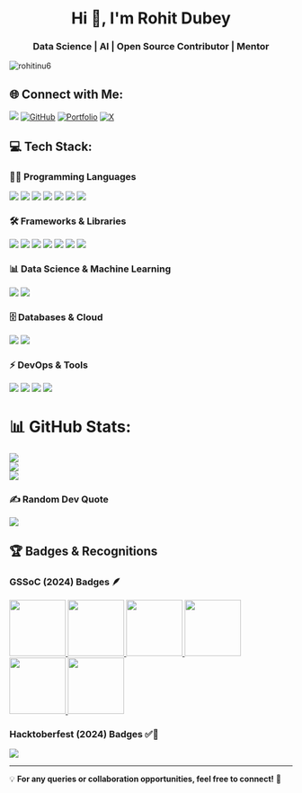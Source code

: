 <h1 align="center">Hi 👋, I'm Rohit Dubey</h1>
<h3 align="center">Data Science | AI | Open Source Contributor | Mentor</h3>

<p >
 <img src="https://komarev.com/ghpvc/?username=rohitinu6&label=Profile%20views&color=0e75b6&style=flat&base=3346" alt="rohitinu6" />
</p>

## 🌐 Connect with Me:
<p> 
  <a href="https://linkedin.com/in/rohit-dubey-d"><img src="https://img.shields.io/badge/LinkedIn-%230077B5.svg?logo=linkedin&logoColor=white" ></a> 
  <a href="https://github.com/rohitinu6"><img src="https://img.shields.io/badge/GitHub-%23121011.svg?logo=github&logoColor=white" alt="GitHub"></a> 
  <a href="https://tinyurl.com/dubeyrohit"><img src="https://img.shields.io/badge/Portfolio-%23000000.svg?logo=vercel&logoColor=white" alt="Portfolio"></a> 
  <a href="https://x.com/rohitdubey003"><img src="https://img.shields.io/badge/X-%23000000.svg?logo=X&logoColor=white" alt="X"></a> 
</p>

## 💻 Tech Stack:

### **👨‍💻 Programming Languages**
<p >
  <img src="https://img.shields.io/badge/java-%23ED8B00.svg?style=flat&logo=openjdk&logoColor=white">
  <img src="https://img.shields.io/badge/python-3670A0?style=flat&logo=python&logoColor=ffdd54">
  <img src="https://img.shields.io/badge/html5-%23E34F26.svg?style=flat&logo=html5&logoColor=white">
  <img src="https://img.shields.io/badge/css3-%231572B6.svg?style=flat&logo=css3&logoColor=white">
  <img src="https://img.shields.io/badge/r-%23276DC3.svg?style=flat&logo=r&logoColor=white">
  <img src="https://img.shields.io/badge/scala-%23DC322F.svg?style=flat&logo=scala&logoColor=white">
  <img src="https://img.shields.io/badge/sql-%23000.svg?style=flat&logo=sqlite&logoColor=white">
</p>

### **🛠 Frameworks & Libraries**
<p >
  <img src="https://img.shields.io/badge/scikit-learn-%23F7931E.svg?style=flat&logo=scikit-learn&logoColor=white">
  <img src="https://img.shields.io/badge/tensorflow-%23FF6F00.svg?style=flat&logo=TensorFlow&logoColor=white">
  <img src="https://img.shields.io/badge/keras-%23D00000.svg?style=flat&logo=Keras&logoColor=white">
  <img src="https://img.shields.io/badge/pandas-%23150458.svg?style=flat&logo=pandas&logoColor=white">
  <img src="https://img.shields.io/badge/numpy-%23013243.svg?style=flat&logo=numpy&logoColor=white">
  <img src="https://img.shields.io/badge/matplotlib-%23ffffff.svg?style=flat&logo=Matplotlib&logoColor=black">
  <img src="https://img.shields.io/badge/seaborn-%23ffffff.svg?style=flat&logo=seaborn&logoColor=black">
</p>

### **📊 Data Science & Machine Learning**
<p >
  <img src="https://img.shields.io/badge/OpenCV-%23white.svg?style=flat&logo=opencv&logoColor=white">
  <img src="https://img.shields.io/badge/Scikit-learn-%23F7931E.svg?style=flat&logo=scikit-learn&logoColor=white">
</p>

### **🗄 Databases & Cloud**
<p>
  <img src="https://img.shields.io/badge/MySQL-4479A1.svg?style=flat&logo=mysql&logoColor=white">
  <img src="https://img.shields.io/badge/MongoDB-%234ea94b.svg?style=flat&logo=mongodb&logoColor=white">
</p>

### **⚡ DevOps & Tools**
<p >
  <img src="https://img.shields.io/badge/git-%23F05033.svg?style=flat&logo=git&logoColor=white">
  <img src="https://img.shields.io/badge/github%20actions-%232671E5.svg?style=flat&logo=githubactions&logoColor=white">
  <img src="https://img.shields.io/badge/Power%20BI-F2C811?style=flat&logo=powerbi&logoColor=black">
  <img src="https://img.shields.io/badge/Tableau-%23E97627.svg?style=flat&logo=tableau&logoColor=white">
</p>

# 📊 GitHub Stats:
<p >
  <img src="https://github-readme-stats.vercel.app/api?username=rohitinu6&theme=dark&hide_border=false&include_all_commits=true&count_private=true">
  <br/>
  <img src="https://github-readme-streak-stats.herokuapp.com/?user=rohitinu6&theme=dark&hide_border=false">
  <br/>
  <img src="https://github-readme-stats.vercel.app/api/top-langs/?username=rohitinu6&theme=dark&hide_border=false&include_all_commits=true&count_private=true&layout=compact">
</p>

### ✍️ Random Dev Quote
<p >
  <img src="https://quotes-github-readme.vercel.app/api?type=horizontal&theme=radical">
</p>

## 🏆 **Badges & Recognitions**  
### **GSSoC (2024) Badges 🪶**  
<p >
  <a href="https://gssoc.girlscript.tech/leaderboard">
    <img src="https://raw.githubusercontent.com/GSSoC24/Postman-Challenge/main/docs/assets/Postman%20White.png" width="100px" height="100px">
    <img src="https://raw.githubusercontent.com/GSSoC24/Postman-Challenge/main/docs/assets/1.png" width="100px" height="100px">
    <img src="https://raw.githubusercontent.com/GSSoC24/Postman-Challenge/main/docs/assets/2.png" width="100px" height="100px">
    <img src="https://raw.githubusercontent.com/GSSoC24/Postman-Challenge/main/docs/assets/3.png" width="100px" height="100px">
    <img src="https://raw.githubusercontent.com/GSSoC24/Postman-Challenge/main/docs/assets/4.png" width="100px" height="100px">
    <img src="https://raw.githubusercontent.com/GSSoC24/Postman-Challenge/main/docs/assets/5.png" width="100px" height="100px">
  </a>
</p>

### **Hacktoberfest (2024) Badges ✅🚀**  
<p>
  <a href="https://holopin.io/@rohitinu6">
    <img src="https://holopin.me/rohitinu6">
  </a>
</p>

---

💡 **For any queries or collaboration opportunities, feel free to connect!** 🚀
